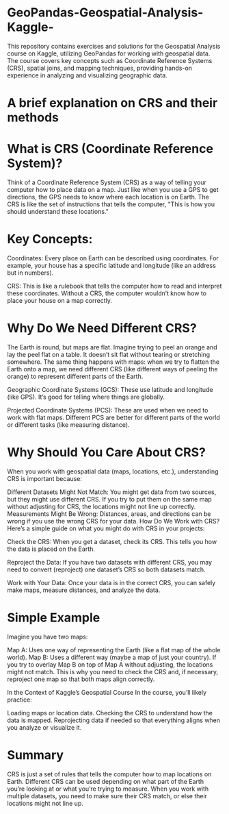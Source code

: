 # GeoPandas-Geospatial-Analysis-Kaggle-
This repository contains exercises and solutions for the Geospatial Analysis course on Kaggle, utilizing GeoPandas for working with geospatial data. The course covers key concepts such as Coordinate Reference Systems (CRS), spatial joins, and mapping techniques, providing hands-on experience in analyzing and visualizing geographic data.

# A brief explanation on CRS and their methods

# What is CRS (Coordinate Reference System)?
Think of a Coordinate Reference System (CRS) as a way of telling your computer how to place data on a map. Just like when you use a GPS to get directions, the GPS needs to know where each location is on Earth. The CRS is like the set of instructions that tells the computer, "This is how you should understand these locations."

# Key Concepts:
Coordinates: Every place on Earth can be described using coordinates. For example, your house has a specific latitude and longitude (like an address but in numbers).

CRS: This is like a rulebook that tells the computer how to read and interpret these coordinates. Without a CRS, the computer wouldn’t know how to place your house on a map correctly.

# Why Do We Need Different CRS?
The Earth is round, but maps are flat. Imagine trying to peel an orange and lay the peel flat on a table. It doesn’t sit flat without tearing or stretching somewhere. The same thing happens with maps: when we try to flatten the Earth onto a map, we need different CRS (like different ways of peeling the orange) to represent different parts of the Earth.

Geographic Coordinate Systems (GCS): These use latitude and longitude (like GPS). It’s good for telling where things are globally.

Projected Coordinate Systems (PCS): These are used when we need to work with flat maps. Different PCS are better for different parts of the world or different tasks (like measuring distance).

# Why Should You Care About CRS?
When you work with geospatial data (maps, locations, etc.), understanding CRS is important because:

Different Datasets Might Not Match: You might get data from two sources, but they might use different CRS. If you try to put them on the same map without adjusting for CRS, the locations might not line up correctly.
Measurements Might Be Wrong: Distances, areas, and directions can be wrong if you use the wrong CRS for your data.
How Do We Work with CRS?
Here’s a simple guide on what you might do with CRS in your projects:

Check the CRS: When you get a dataset, check its CRS. This tells you how the data is placed on the Earth.

Reproject the Data: If you have two datasets with different CRS, you may need to convert (reproject) one dataset’s CRS so both datasets match.

Work with Your Data: Once your data is in the correct CRS, you can safely make maps, measure distances, and analyze the data.

# Simple Example
Imagine you have two maps:

Map A: Uses one way of representing the Earth (like a flat map of the whole world).
Map B: Uses a different way (maybe a map of just your country).
If you try to overlay Map B on top of Map A without adjusting, the locations might not match. This is why you need to check the CRS and, if necessary, reproject one map so that both maps align correctly.

In the Context of Kaggle’s Geospatial Course
In the course, you’ll likely practice:

Loading maps or location data.
Checking the CRS to understand how the data is mapped.
Reprojecting data if needed so that everything aligns when you analyze or visualize it.

# Summary

CRS is just a set of rules that tells the computer how to map locations on Earth.
Different CRS can be used depending on what part of the Earth you’re looking at or what you’re trying to measure.
When you work with multiple datasets, you need to make sure their CRS match, or else their locations might not line up.
